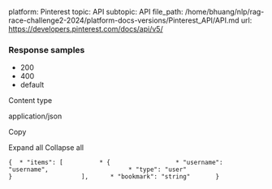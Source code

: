 platform: Pinterest
topic: API
subtopic: API
file_path: /home/bhuang/nlp/rag-race-challenge2-2024/platform-docs-versions/Pinterest_API/API.md
url: https://developers.pinterest.com/docs/api/v5/

### Response samples

* 200
* 400
* default

Content type

application/json

Copy

Expand all Collapse all

`{  * "items": [          * {                  * "username": "username",                      * "type": "user"                               }                   ],      * "bookmark": "string"       }`